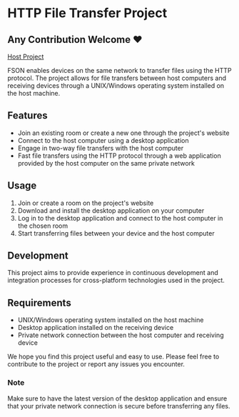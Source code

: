 # HTTP File Transfer Project

## Any Contribution Welcome :heart:

[Host Project](https://github.com/kmlgkcy/fson-host)


FSON enables devices on the same network to transfer files using the HTTP protocol. The project allows for file transfers between host computers and receiving devices through a UNIX/Windows operating system installed on the host machine. 

## Features
- Join an existing room or create a new one through the project's website
- Connect to the host computer using a desktop application
- Engage in two-way file transfers with the host computer
- Fast file transfers using the HTTP protocol through a web application provided by the host computer on the same private network

## Usage
1. Join or create a room on the project's website
2. Download and install the desktop application on your computer
3. Log in to the desktop application and connect to the host computer in the chosen room
4. Start transferring files between your device and the host computer

## Development
This project aims to provide experience in continuous development and integration processes for cross-platform technologies used in the project.

## Requirements
- UNIX/Windows operating system installed on the host machine
- Desktop application installed on the receiving device
- Private network connection between the host computer and receiving device

We hope you find this project useful and easy to use. Please feel free to contribute to the project or report any issues you encounter.

### Note
Make sure to have the latest version of the desktop application and ensure that your private network connection is secure before transferring any files.


